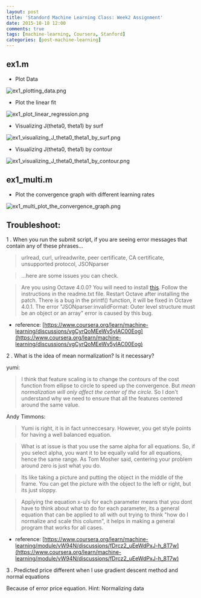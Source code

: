 ```yaml
---
layout: post
title: 'Standord Machine Learning Class: Week2 Assignment'
date: 2015-10-18 12:00
comments: true
tags: [machine-learning, Coursera, Stanford]
categories: [post-machine-learning]
---
```


## ex1.m

- Plot Data

![ex1_plotting_data.png](http://i.imgur.com/cGSkGLC.png)

- Plot the linear fit

![ex1_plot_linear_regression.png](http://i.imgur.com/II2aa9J.png)

- Visualizing J(theta0, theta1) by surf

![ex1_visualizing_J_theta0_theta1_by_surf.png](http://i.imgur.com/0ZXUHFY.png)

- Visualizing J(theta0, theta1) by contour

![ex1_visualizing_J_theta0_theta1_by_contour.png](http://i.imgur.com/0K8xVUV.png)

## ex1_multi.m

- Plot the convergence graph with different learning rates

![ex1_multi_plot_the_convergence_graph.png](http://i.imgur.com/6KExXgJ.png)

## Troubleshoot:

1 . When you run the submit script, if you are seeing error messages that contain any of these phrases...

> urlread, curl, urlreadwrite, peer certificate, CA certificate, unsupported protocol, JSONparser

> ...here are some issues you can check.

> Are you using Octave 4.0.0? You will need to install [this](https://drive.google.com/file/d/0B6lXyE7fgSlXZjlqQ3FIRExmTDA/view?usp=sharing). Follow the instructions in the readme.txt file. Restart Octave after installing the patch. There is a bug in the printf() function, it will be fixed in Octave 4.0.1. The error "JSONparser:invalidFormat: Outer level structure must be an object or an array" error is caused by this bug. 

- reference: [https://www.coursera.org/learn/machine-learning/discussions/vgCyrQoMEeWv5yIAC00Eog](https://www.coursera.org/learn/machine-learning/discussions/vgCyrQoMEeWv5yIAC00Eog)

2 . What is the idea of mean normalization? Is it necessary?

yumi:

> I think that feature scaling is to change the contours of the cost function from ellipse to circle to speed up the convergence. But *mean normalization will only affect the center of the circle*. So I don't understand why we need to ensure that all the features centered around the same value.

Andy Timmons:

> Yumi is right, it is in fact unneccesary. However, you get style points for having a well balanced equation.

> What is at issue is that you use the same alpha for all equations. So, if you select alpha, you want it to be equally valid for all equations, hence the same range. As Tom Mosher said, centering your problem around zero is just what you do.

> Its like taking a picture and putting the object in the middle of the frame. You can get the picture with the object to the left or right, but its just sloppy.

> Applying the equation x-u/s for each parameter means that you dont have to think about what to do for each parameter, its a general equation that can be applied to all with out trying to think "how do I normalize and scale this column", it helps in making a general program that works for all cases.

- reference: [https://www.coursera.org/learn/machine-learning/module/vW94N/discussions/fDrcz2_uEeWdPxJ-h_8T7w](https://www.coursera.org/learn/machine-learning/module/vW94N/discussions/fDrcz2_uEeWdPxJ-h_8T7w)

3 . Predicted price different when I use gradient descent method and normal equations

Because of error price equation. Hint: Normalizing data

<script src="https://gist.github.com/joyhuang9473/70ff08a77597f684988c.js"></script>
